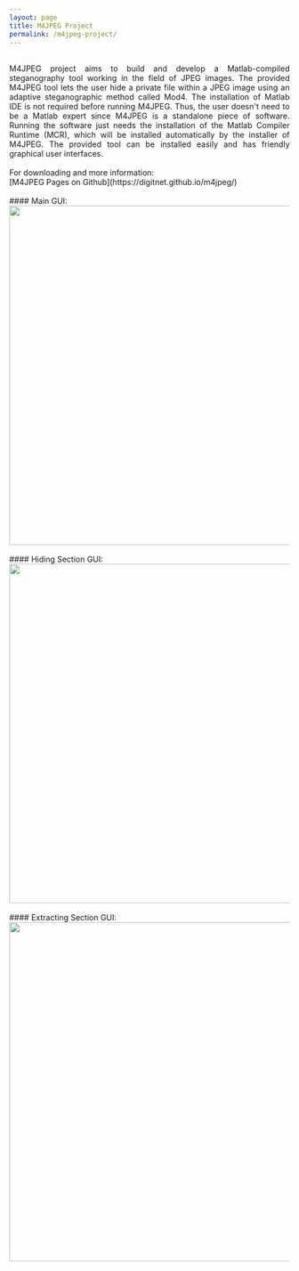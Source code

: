 ```yaml
---
layout: page
title: M4JPEG Project
permalink: /m4jpeg-project/
---
```

<br />
<div style="text-align: justify"> M4JPEG project aims to build and develop a Matlab-compiled steganography tool working in the field of JPEG images. The provided M4JPEG tool lets the user hide a private file within a JPEG image using an adaptive steganographic method called Mod4. The installation of Matlab IDE is not required before running M4JPEG. Thus, the user doesn't need to be a Matlab expert since M4JPEG is a standalone piece of software. Running the software just needs the installation of the Matlab Compiler Runtime (MCR), which will be installed automatically by the installer of M4JPEG. The provided tool can be installed easily and has friendly graphical user interfaces. </div>
<br />
<div style="text-align: justify"> For downloading and more information:</div>[M4JPEG Pages on Github](https://digitnet.github.io/m4jpeg/)
<br />
<br />
#### Main GUI:
<img src="{{ site.baseurl }}\assets\images\main-m4jpeg-gui.png" width="610"/>
<br />
<br />
#### Hiding Section GUI:
<img src="{{ site.baseurl }}\assets\images\hiding-m4jpeg-gui.png" width="610"/>
<br />
<br />
#### Extracting Section GUI:
<img src="{{ site.baseurl }}\assets\images\extracting-m4jpeg-gui.png" width="610"/>




